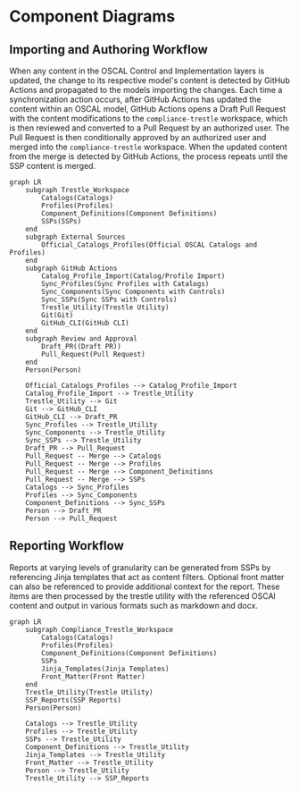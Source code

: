 # Component Diagrams

## Importing and Authoring Workflow

When any content in the OSCAL Control and Implementation layers is updated, the change to its respective model's content is detected by GitHub Actions and propagated to the models importing the changes. Each time a synchronization action occurs, after GitHub Actions has updated the content within an OSCAL model, GitHub Actions opens a Draft Pull Request with the content modifications to the `compliance-trestle` workspace, which is then reviewed and converted to a Pull Request by an authorized user. The Pull Request is then conditionally approved by an authorized user and merged into the `compliance-trestle` workspace. When the updated content from the merge is detected by GitHub Actions, the process repeats until the SSP content is merged. 



```mermaid
graph LR
    subgraph Trestle_Workspace
        Catalogs(Catalogs)
        Profiles(Profiles)
        Component_Definitions(Component Definitions)
        SSPs(SSPs)
    end
    subgraph External Sources
        Official_Catalogs_Profiles(Official OSCAL Catalogs and Profiles)
    end
    subgraph GitHub Actions
        Catalog_Profile_Import(Catalog/Profile Import)
        Sync_Profiles(Sync Profiles with Catalogs)
        Sync_Components(Sync Components with Controls)
        Sync_SSPs(Sync SSPs with Controls)
        Trestle_Utility(Trestle Utility)
        Git(Git)
        GitHub_CLI(GitHub CLI)
    end
    subgraph Review and Approval
        Draft_PR((Draft PR))
        Pull_Request(Pull Request)
    end
    Person(Person)

    Official_Catalogs_Profiles --> Catalog_Profile_Import
    Catalog_Profile_Import --> Trestle_Utility
    Trestle_Utility --> Git
    Git --> GitHub_CLI
    GitHub_CLI --> Draft_PR
    Sync_Profiles --> Trestle_Utility
    Sync_Components --> Trestle_Utility
    Sync_SSPs --> Trestle_Utility
    Draft_PR --> Pull_Request
    Pull_Request -- Merge --> Catalogs
    Pull_Request -- Merge --> Profiles
    Pull_Request -- Merge --> Component_Definitions
    Pull_Request -- Merge --> SSPs
    Catalogs --> Sync_Profiles
    Profiles --> Sync_Components
    Component_Definitions --> Sync_SSPs
    Person --> Draft_PR
    Person --> Pull_Request
```

## Reporting Workflow

Reports at varying levels of granularity can be generated from SSPs by referencing Jinja templates that act as content filters. Optional front matter can also be referenced to provide additional context for the report. These items are then processed by the trestle utility with the referenced OSCAl content and output in various formats such as markdown and docx. 

```mermaid
graph LR
    subgraph Compliance_Trestle_Workspace
        Catalogs(Catalogs)
        Profiles(Profiles)
        Component_Definitions(Component Definitions)
        SSPs
        Jinja_Templates(Jinja Templates)
        Front_Matter(Front Matter)
    end
    Trestle_Utility(Trestle Utility)
    SSP_Reports(SSP Reports)
    Person(Person)
    
    Catalogs --> Trestle_Utility
    Profiles --> Trestle_Utility
    SSPs --> Trestle_Utility
    Component_Definitions --> Trestle_Utility
    Jinja_Templates --> Trestle_Utility
    Front_Matter --> Trestle_Utility
    Person --> Trestle_Utility
    Trestle_Utility --> SSP_Reports
```


